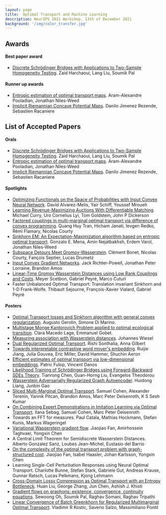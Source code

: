 ```yaml
---
layout: page
title:  Optimal Transport and Machine Learning  
description: NeurIPS 2021 Workshop. 13th of December 2021
background: '/img/color_transfer.jpg'
---
```

## Awards
#### Best paper award
- [Discrete Schrödinger Bridges with Applications to Two-Sample Homogeneity Testing](https://langliu95.github.io/files/OTML2021-eot.pdf). Zaid Harchaoui, Lang Liu, Soumik Pal

#### Runner up awards
- [Entropic estimation of optimal transport maps](https://arxiv.org/abs/2109.12004?context=stat). Aram-Alexandre Pooladian, Jonathan Niles-Weed
- [Implicit Riemannian Concave Potential Maps](https://www.arxiv-vanity.com/papers/2110.01288/). Danilo Jimenez Rezende, Sebastien Racaniere


## List of Accepted Papers
#### Orals
- [Discrete Schrödinger Bridges with Applications to Two-Sample Homogeneity Testing](https://langliu95.github.io/files/OTML2021-eot.pdf). Zaid Harchaoui, Lang Liu, Soumik Pal
- [Entropic estimation of optimal transport maps](https://arxiv.org/abs/2109.12004?context=stat). Aram-Alexandre Pooladian, Jonathan Niles-Weed
- [Implicit Riemannian Concave Potential Maps](https://www.arxiv-vanity.com/papers/2110.01288/). Danilo Jimenez Rezende, Sebastien Racaniere

#### Spotlights
- [Optimizing Functionals on the Space of Probabilities with Input Convex Neural Network](https://arxiv.org/pdf/2106.00774.pdf). David Alvarez-Melis, Yair Schiff, Youssef Mroueh
- [Learning Revenue-Maximizing Auctions With Differentiable Matching](https://arxiv.org/pdf/2106.07877.pdf). Michael Curry, Uro Cornelius Lyi, Tom Goldstein, John P Dickerson
- [Factored couplings in multi-marginal optimal transport via difference of convex programming](https://arxiv.org/abs/2110.00629). Quang Huy Tran, Hicham Janati, Ievgen Redko, Rémi Flamary, Nicolas Courty
- [Sinkhorn EM: An Expectation-Maximization algorithm based on entropic optimal transport](https://arxiv.org/abs/2006.16548). Gonzalo E. Mena, Amin Nejatbakhsh, Erdem Varol, Jonathan Niles-Weed
- [Subspace Detours Meet Gromov-Wasserstein](https://arxiv.org/abs/2110.10932). Clément Bonet, Nicolas Courty, Fançois Septier, Lucas Drumetz
- [Input Convex Gradient Networks](https://arxiv.org/abs/2111.12187). Jack Richter-Powell, Jonathan Peter Lorraine, Brandon Amos
- [Linear-Time Gromov Wasserstein Distances using Low Rank Couplings and Costs](https://arxiv.org/abs/2106.01128). Meyer Scetbon, Gabriel Peyré, Marco Cuturi
- Faster Unbalanced Optimal Transport: Translation invariant Sinkhorn and 1-D Frank-Wolfe. Thibault Sejourne, François-Xavier Vialard, Gabriel Peyré

#### Posters
- [Optimal Transport losses and Sinkhorn algorithm with general convex regularization](https://arxiv.org/abs/2007.00976). Augusto Gerolin, Simone Di Marino.
- [Multistage Monge Kantorovich Problem applied to optimal ecological transition](https://hal.archives-ouvertes.fr/hal-03423114). Clara Macedo Lage, Emmanuel Gobet.
- [Measuring association with Wasserstein distances](https://arxiv.org/abs/2102.00356). Johannes Wiesel
- [Dual Regularized Optimal Transport](https://arxiv.org/abs/2012.03126). Rishi Sonthalia, Anna Gilbert
- [Towards interpretable contrastive word mover's embedding](https://arxiv.org/pdf/2111.01023.pdf). Ruijie Jiang, Julia Gouvea, Eric Miller, David Hammer, Shuchin Aeron
- [Efficient estimates of optimal transport via low-dimensional embeddings](http://arxiv.org/pdf/2111.04838.pdf). Patric Fulop, Vincent Danos
- [Likelihood Training of Schrödinger Bridges using Forward-Backward SDEs Theory](https://arxiv.org/abs/2110.11291). Tianrong Chen, Guan-Horng Liu, Evangelos Theodorou
- [Wasserstein Adversarially Regularized Graph Autoencoder](https://arxiv.org/abs/2111.04981). Huidong Liang, Junbin Gao
- [Sliced Multi-Marginal Optimal Transport](https://arxiv.org/abs/2102.07115). Samuel Cohen, Alexander Terenin, Yannik Pitcan, Brandon Amos, Marc Peter Deisenroth, K S Sesh Kumar
- [On Combining Expert Demonstrations in Imitation Learning via Optimal Transport](https://drive.google.com/file/d/1b7rW7K7KXoqq56DsqgZ9Ah7cwQAT9kqj/view?usp=sharing). Ilana Sebag, Samuel Cohen, Marc Peter Deisenroth
- Towards an FFT for measures. Paul Catala, Mathias Hockmann, Stefan Kunis, Markus Wageringel
- [Variational Wasserstein gradient flow](https://arxiv.org/pdf/2112.02424.pdf). Jiaojiao Fan, Amirhossein Taghvaei, Yongxin Chen
- A Central Limit Theorem for Semidiscrete Wasserstein Distances. Alberto Gonzalez Sanz, Loubes Jean-Michel, Eustasio del Barrio
- [On the complexity of the optimal transport problem with graph-structured cost](https://arxiv.org/pdf/2110.00627.pdf). Jiaojiao Fan, Isabel Haasler, Johan Karlsson, Yongxin Chen
- Learning Single-Cell Perturbation Responses using Neural Optimal Transport. Charlotte Bunne, Stefan Stark, Gabriele Gut, Andreas Krause, Gunnar Ratsch, Lucas Pelkmans, Kjong Lehmann
- [Cross-Domain Lossy Compression as Optimal Transport with an Entropy Bottleneck](https://drive.google.com/file/d/19xvIH1v8tN0JsufP9jY1SrBHoU9IaUAh/view?usp=sharing). Huan Liu, George Zhang, Jun Chen, Ashish J. Khisti
- [Gradient flows on graphons: existence, convergence, continuity equations](https://arxiv.org/pdf/2111.09459.pdf). Sewoong Oh, Soumik Pal, Raghav Somani, Raghav Tripathi
- [Linear Convergence of Batch Greenkhorn for Regularized Multimarginal Optimal Transport](http://arxiv.org/pdf/2112.00838.pdf). Vladimir R Kostic, Saverio Salzo, Massimiliano Pontil

